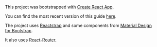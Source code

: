 This project was bootstrapped with [Create React App](https://github.com/facebookincubator/create-react-app).

You can find the most recent version of this guide [here](https://github.com/facebookincubator/create-react-app/blob/master/packages/react-scripts/template/README.md).

The project uses [Reactstrap](https://reactstrap.github.io/) and some components from [Material Design for Bootstrap](https://mdbootstrap.com/react/).

It also uses [React-Router](https://www.npmjs.com/package/react-router).
